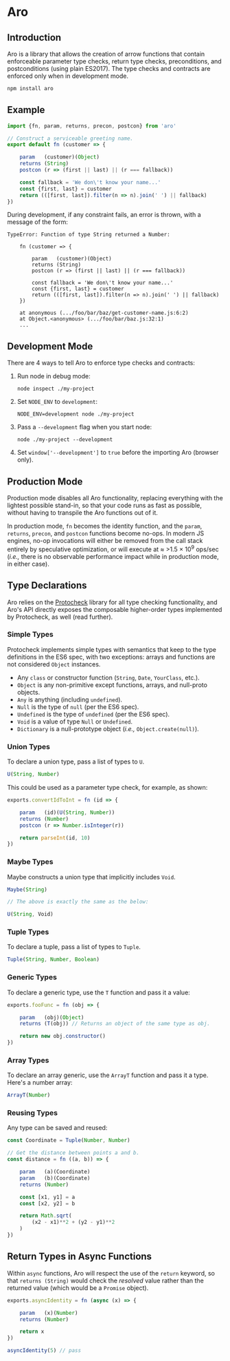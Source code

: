 # Aro
## Introduction
Aro is a library that allows the creation of arrow functions that contain enforceable parameter type checks, return type checks, preconditions, and postconditions (using plain ES2017). The type checks and contracts are enforced only when in development mode.

```sh
npm install aro
```

## Example

```js
import {fn, param, returns, precon, postcon} from 'aro'

// Construct a serviceable greeting name.
export default fn (customer => {

    param   (customer)(Object)
    returns (String)
    postcon (r => (first || last) || (r === fallback))

    const fallback = 'We don\'t know your name...'
    const {first, last} = customer
    return (([first, last]).filter(n => n).join(' ') || fallback)
})
```

During development, if any constraint fails, an error is thrown, with a message of the form:

```
TypeError: Function of type String returned a Number:

    fn (customer => {

        param   (customer)(Object)
        returns (String)
        postcon (r => (first || last) || (r === fallback))

        const fallback = 'We don\'t know your name...'
        const {first, last} = customer
        return (([first, last]).filter(n => n).join(' ') || fallback)
    })

    at anonymous (.../foo/bar/baz/get-customer-name.js:6:2)
    at Object.<anonymous> (.../foo/bar/baz.js:32:1)
    ...
```

## Development Mode

There are 4 ways to tell Aro to enforce type checks and contracts:

1. Run node in debug mode:
    ```
    node inspect ./my-project
    ```
2. Set `NODE_ENV` to `development`:
    ```
    NODE_ENV=development node ./my-project
    ```
3. Pass a `--development` flag when you start node:
    ```
    node ./my-project --development
    ```
4. Set `window['--development']` to `true` before the importing Aro (browser only).

## Production Mode

Production mode disables all Aro functionality, replacing everything with the lightest possible stand-in, so that your code runs as fast as possible, without having to transpile the Aro functions out of it.

In production mode, `fn` becomes the identity function, and the `param`, `returns`, `precon`, and `postcon` functions become no-ops. In modern JS engines, no-op invocations will either be removed from the call stack entirely by speculative optimization, or will execute at &approx; >1.5 &times; 10<sup>9</sup> ops/sec (*i.e.,* there is no observable performance impact while in production mode, in either case).

## Type Declarations

Aro relies on the [Protocheck](https://github.com/jeffmcmahan/protocheck) library for all type checking functionality, and Aro's API directly exposes the composable higher-order types implemented by Protocheck, as well (read further).

### Simple Types

Protocheck implements simple types with semantics that keep to the type definitions in the ES6 spec, with two exceptions: arrays and functions are not considered `Object` instances.

* Any `class` or constructor function (`String`, `Date`, `YourClass`, etc.).
* `Object` is any non-primitive except functions, arrays, and null-proto objects. 
* `Any` is anything (including `undefined`).
* `Null` is the type of `null` (per the ES6 spec).
* `Undefined` is the type of `undefined` (per the ES6 spec).
* `Void` is a value of type `Null` or `Undefined`.
* `Dictionary` is a null-prototype object (*i.e.,* `Object.create(null)`).

### Union Types

To declare a union type, pass a list of types to `U`.

```js
U(String, Number)
```

This could be used as a parameter type check, for example, as shown:

```js
exports.convertIdToInt = fn (id => {

    param   (id)(U(String, Number))
    returns (Number)
    postcon (r => Number.isInteger(r))

    return parseInt(id, 10)
})
```

### Maybe Types

Maybe constructs a union type that implicitly includes `Void`.

```js
Maybe(String)

// The above is exactly the same as the below:

U(String, Void)
```

### Tuple Types

To declare a tuple, pass a list of types to `Tuple`.

```js
Tuple(String, Number, Boolean)
```

### Generic Types

To declare a generic type, use the `T` function and pass it a value:

```js
exports.fooFunc = fn (obj => {

    param   (obj)(Object)
    returns (T(obj)) // Returns an object of the same type as obj.

    return new obj.constructor()
})
```

### Array Types

To declare an array generic, use the `ArrayT` function and pass it a type. Here's a number array:

```js
ArrayT(Number)
```

### Reusing Types

Any type can be saved and reused:

```js
const Coordinate = Tuple(Number, Number)

// Get the distance between points a and b.
const distance = fn ((a, b)) => {

    param   (a)(Coordinate)
    param   (b)(Coordinate)
    returns (Number)

    const [x1, y1] = a
    const [x2, y2] = b

    return Math.sqrt(
        (x2 - x1)**2 + (y2 - y1)**2
    )
})
```

## Return Types in Async Functions

Within `async` functions, Aro will respect the use of the `return` keyword, so that `returns (String)` would check the *resolved* value rather than the returned value (which would be a `Promise` object).

```js
exports.asyncIdentity = fn (async (x) => {

    param   (x)(Number)
    returns (Number)

    return x
})

asyncIdentity(5) // pass
```
